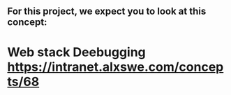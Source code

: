## For this project, we expect you to look at this concept:

# Web stack Deebugging https://intranet.alxswe.com/concepts/68
